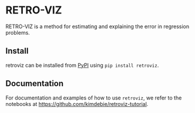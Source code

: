 # RETRO-VIZ
RETRO-VIZ is a method for estimating and explaining the error in regression problems.

## Install
retroviz can be installed from [PyPI](https://pypi.org/project/retroviz/) using `pip install retroviz`.

## Documentation

For documentation and examples of how to use `retroviz`, we refer to the notebooks at https://github.com/kimdebie/retroviz-tutorial.
